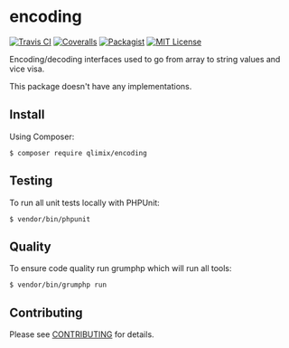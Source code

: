 # encoding

[![Travis CI](https://api.travis-ci.org/qlimix/encoding.svg?branch=master)](https://travis-ci.org/qlimix/encoding)
[![Coveralls](https://img.shields.io/coveralls/github/qlimix/encoding.svg)](https://coveralls.io/qlimix/encoding)
[![Packagist](https://img.shields.io/packagist/v/qlimix/encoding.svg)](https://packagist.org/packages/qlimix/encoding)
[![MIT License](https://img.shields.io/badge/license-MIT-brightgreen.svg)](https://github.com/qlimix/encoding/blob/master/LICENSE)

Encoding/decoding interfaces used to go from array to string values and vice visa.

This package doesn't have any implementations.

## Install

Using Composer:

~~~
$ composer require qlimix/encoding
~~~

## Testing
To run all unit tests locally with PHPUnit:

~~~
$ vendor/bin/phpunit
~~~

## Quality
To ensure code quality run grumphp which will run all tools:

~~~
$ vendor/bin/grumphp run
~~~

## Contributing

Please see [CONTRIBUTING](CONTRIBUTING.md) for details.
